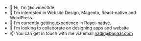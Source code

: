 - 👋 Hi, I’m @divinec0de
- 👀 I’m interested in Website Design, Magento, React-native and WordPress.
- 🌱 I’m currently getting experience in React-native.
- 💞️ I’m looking to collaborate on designing apps and website
- 📫 You can get in touch with me via email nadir@bapaar.com

<!---
divinec0de/divinec0de is a ✨ special ✨ repository because its `README.md` (this file) appears on your GitHub profile.
You can click the Preview link to take a look at your changes.
--->
